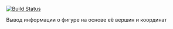[![Build Status](https://travis-ci.org/MangriMen/geometryT.svg?branch=master)](https://travis-ci.org/MangriMen/geometryT)

Вывод информации о фигуре на основе её вершин и координат
